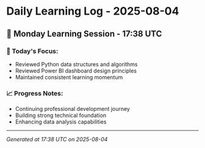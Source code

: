 # Daily Learning Log - 2025-08-04

## 📅 Monday Learning Session - 17:38 UTC

### 🎯 Today's Focus:
- Reviewed Python data structures and algorithms
- Reviewed Power BI dashboard design principles
- Maintained consistent learning momentum

### 📈 Progress Notes:
- Continuing professional development journey
- Building strong technical foundation
- Enhancing data analysis capabilities

---
*Generated at 17:38 UTC on 2025-08-04*
